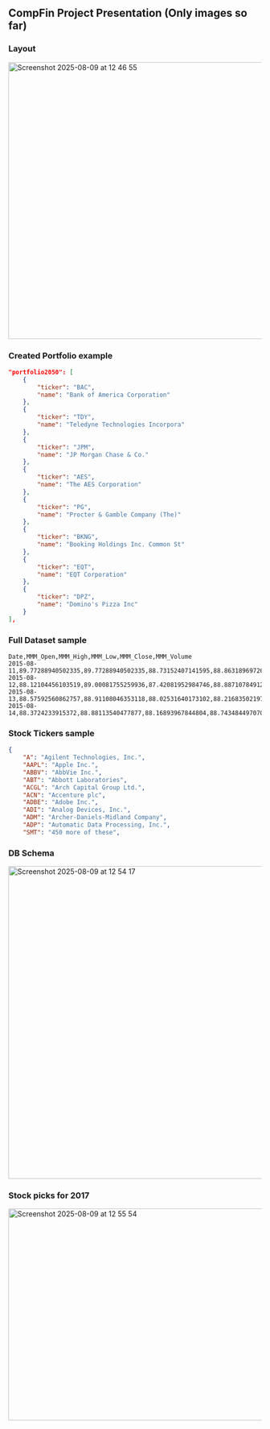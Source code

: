 ## CompFin Project Presentation (Only images so far)




### Layout
<img width="1070" height="550" alt="Screenshot 2025-08-09 at 12 46 55" src="https://github.com/user-attachments/assets/388aad4f-0b8e-479d-9a07-2aac4bee57cf" />

### Created Portfolio example
```json
"portfolio2050": [
    {
        "ticker": "BAC",
        "name": "Bank of America Corporation"
    },
    {
        "ticker": "TDY",
        "name": "Teledyne Technologies Incorpora"
    },
    {
        "ticker": "JPM",
        "name": "JP Morgan Chase & Co."
    },
    {
        "ticker": "AES",
        "name": "The AES Corporation"
    },
    {
        "ticker": "PG",
        "name": "Procter & Gamble Company (The)"
    },
    {
        "ticker": "BKNG",
        "name": "Booking Holdings Inc. Common St"
    },
    {
        "ticker": "EQT",
        "name": "EQT Corporation"
    },
    {
        "ticker": "DPZ",
        "name": "Domino's Pizza Inc"
    }
],
```

### Full Dataset sample
```csv
Date,MMM_Open,MMM_High,MMM_Low,MMM_Close,MMM_Volume
2015-08-11,89.77288940502335,89.77288940502335,88.73152407141595,88.86318969726562,2165717
2015-08-12,88.12104456103519,89.00081755259936,87.42081952984746,88.8871078491211,2435893
2015-08-13,88.57592560862757,88.91108046353118,88.02531640173102,88.21683502197266,2144548
2015-08-14,88.3724233915372,88.88113540477877,88.16893967844804,88.74348449707031,1676672
```

### Stock Tickers sample
```json
{
    "A": "Agilent Technologies, Inc.",
    "AAPL": "Apple Inc.",
    "ABBV": "AbbVie Inc.",
    "ABT": "Abbott Laboratories",
    "ACGL": "Arch Capital Group Ltd.",
    "ACN": "Accenture plc",
    "ADBE": "Adobe Inc.",
    "ADI": "Analog Devices, Inc.",
    "ADM": "Archer-Daniels-Midland Company",
    "ADP": "Automatic Data Processing, Inc.",
    "SMT": "450 more of these",  

```

### DB Schema
<img width="965" height="621" alt="Screenshot 2025-08-09 at 12 54 17" src="https://github.com/user-attachments/assets/25d0ff66-4b1b-4618-bf02-ad13f49b9901" />

### Stock picks for 2017
<img width="633" height="421" alt="Screenshot 2025-08-09 at 12 55 54" src="https://github.com/user-attachments/assets/fb9cabf0-1b95-456b-8e07-732f498f83a3" />


